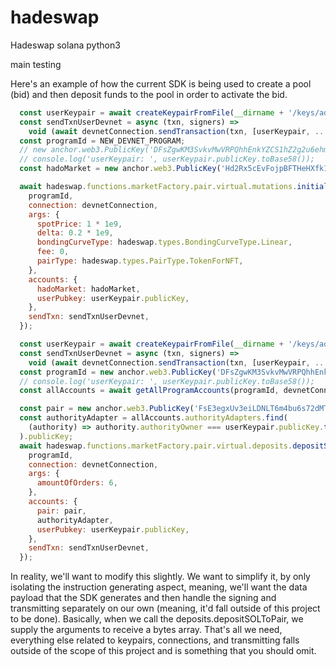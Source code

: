 # hadeswap
Hadeswap solana python3 


main testing 

Here's an example of how the current SDK is being used to create a pool (bid) and then deposit funds to the pool in order to activate the bid.

```js
  const userKeypair = await createKeypairFromFile(__dirname + '/keys/admin.json');
  const sendTxnUserDevnet = async (txn, signers) =>
    void (await devnetConnection.sendTransaction(txn, [userKeypair, ...signers]).catch((err) => console.log(err)));
  const programId = NEW_DEVNET_PROGRAM;
  // new anchor.web3.PublicKey('DFsZgwKM3SvkvMwVRPQhhEnkYZCS1hZ2g2u6ehmAWjyc');
  // console.log('userKeypair: ', userKeypair.publicKey.toBase58());
  const hadoMarket = new anchor.web3.PublicKey('Hd2Rx5cEvFojpBFTHeHXfk1tMNrbSKt1dhNK78LCXPqH');

  await hadeswap.functions.marketFactory.pair.virtual.mutations.initializePair({
    programId,
    connection: devnetConnection,
    args: {
      spotPrice: 1 * 1e9,
      delta: 0.2 * 1e9,
      bondingCurveType: hadeswap.types.BondingCurveType.Linear,
      fee: 0,
      pairType: hadeswap.types.PairType.TokenForNFT,
    },
    accounts: {
      hadoMarket: hadoMarket,
      userPubkey: userKeypair.publicKey,
    },
    sendTxn: sendTxnUserDevnet,
  });
```

```js
  const userKeypair = await createKeypairFromFile(__dirname + '/keys/admin.json');
  const sendTxnUserDevnet = async (txn, signers) =>
    void (await devnetConnection.sendTransaction(txn, [userKeypair, ...signers]).catch((err) => console.log(err)));
  const programId = new anchor.web3.PublicKey('DFsZgwKM3SvkvMwVRPQhhEnkYZCS1hZ2g2u6ehmAWjyc');
  // console.log('userKeypair: ', userKeypair.publicKey.toBase58());
  const allAccounts = await getAllProgramAccounts(programId, devnetConnection);

  const pair = new anchor.web3.PublicKey('FsE3egxUv3eiLDNLT6m4bu6s72dMTjGfYc4Xhk7Yd9rq');
  const authorityAdapter = allAccounts.authorityAdapters.find(
    (authority) => authority.authorityOwner === userKeypair.publicKey.toBase58() && authority.pair === pair.toBase58(),
  ).publicKey;
  await hadeswap.functions.marketFactory.pair.virtual.deposits.depositSolToPair({
    programId,
    connection: devnetConnection,
    args: {
      amountOfOrders: 6,
    },
    accounts: {
      pair: pair,
      authorityAdapter,
      userPubkey: userKeypair.publicKey,
    },
    sendTxn: sendTxnUserDevnet,
  });
```

In reality, we'll want to modify this slightly. We want to simplify it, by only isolating the instruction generating aspect, meaning, we'll want the data payload that the SDK generates and then handle the signing and transmitting separately on our own (meaning, it'd fall outside of this project to be done). Basically, when we call the deposits.depositSOLToPair, we supply the arguments to receive a bytes array. That's all we need, everything else related to keypairs, connections, and transmitting falls outside of the scope of this project and is something that you should omit.